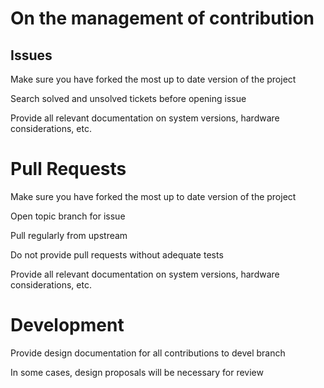 # On the management of contribution

## Issues

Make sure you have forked the most up to date version of the project

Search solved and unsolved tickets before opening issue

Provide all relevant documentation on system versions, hardware considerations, etc.

# Pull Requests

Make sure you have forked the most up to date version of the project

Open topic branch for issue

Pull regularly from upstream

Do not provide pull requests without adequate tests

Provide all relevant documentation on system versions, hardware considerations, etc.

# Development

Provide design documentation for all contributions to devel branch

In some cases, design proposals will be necessary for review
